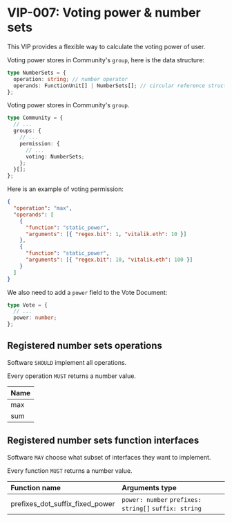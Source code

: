 # VIP-007: Voting power & number sets

This VIP provides a flexible way to calculate the voting power of user.

Voting power stores in Community's `group`, here is the data structure:

```ts
type NumberSets = {
  operation: string; // number operator
  operands: FunctionUnit[] | NumberSets[]; // circular reference structure
};
```

Voting power stores in Community's `group`.

```ts
type Community = {
  // ...
  groups: {
    // ...
    permission: {
      // ...
      voting: NumberSets;
    };
  }[];
};
```

Here is an example of voting permission:

```json
{
  "operation": "max",
  "operands": [
    {
      "function": "static_power",
      "arguments": [{ "regex.bit": 1, "vitalik.eth": 10 }]
    },
    {
      "function": "static_power",
      "arguments": [{ "regex.bit": 10, "vitalik.eth": 100 }]
    }
  ]
}
```

We also need to add a `power` field to the Vote Document:

```ts
type Vote = {
  // ...
  power: number;
};
```

## Registered number sets operations

Software `SHOULD` implement all operations.

Every operation `MUST` returns a number value.

| Name |
| :--- |
| max  |
| sum  |

## Registered number sets function interfaces

Software `MAY` choose what subset of interfaces they want to implement.

Every function `MUST` returns a number value.

| Function name                   | Arguments type                                        |
| :------------------------------ | :---------------------------------------------------- |
| prefixes_dot_suffix_fixed_power | `power: number` `prefixes: string[]` `suffix: string` |

